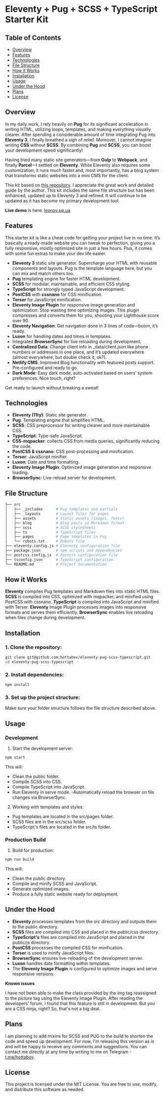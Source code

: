# Eleventy + Pug + SCSS + TypeScript Starter Kit

## Table of Contents
- [Overview](#overview)
- [Features](#features)
- [Technologies](#technologies)
- [File Structure](#file-structure)
- [How it Works](#how-it-works)
- [Installation](#installation)
- [Usage](#usage)
- [Under the Hood](#under-the-hood)
- [Plans](#plans)
- [License](#license)

## Overview

In my daily work, I rely heavily on **Pug** for its significant acceleration in writing HTML, utilizing loops, templates, and making everything visually clearer. After spending a considerable amount of time integrating Pug into **Eleventy 3**, I finally breathed a sigh of relief. Moreover, I cannot imagine writing **CSS** without **SCSS**. By combining **Pug** and **SCSS**, you can boost your development speed significantly!

Having tried many static site generators—from **Gulp** to **Webpack**, and finally **Parcel**—I settled on **Eleventy**. While Eleventy also requires some customization, it runs much faster and, most importantly, has a blog system that transforms static websites into a mini CMS for the client.

This kit based on [this repository](https://github.com/Oak-Harbor-Kits/Starter-Kit-V4-Eleventy). I appreciate the great work and detailed guide by the author. This kit includes the same file structure but has been enhanced, updated up to Eleventy 3 and refined. It will continue to be updated as it has become my primary development tool.

**Live demo** is here: [leonov.pp.ua](https://leonov.pp.ua)

## Features

This starter kit is like a cheat code for getting your project live in no time. It’s basically a ready-made website you can tweak to perfection, giving you a fully responsive, mostly optimized site in just a few hours. Plus, it comes with some fun extras to make your dev life easier.

- **Eleventy 3** static site generator. Supercharge your HTML with reusable components and layouts. Pug is the template language here, but you can mix and match others too.
- **Pug** templating engine for faster HTML development.
- **SCSS** for modular, maintainable, and efficient CSS styling.
- **TypeScript** for strongly typed JavaScript development.
- **PostCSS** with **cssnano** for CSS minification.
- **Terser** for JavaScript minification.
- **Eleventy Image Plugin** for responsive image generation and optimization. Stop wasting time optimizing images. This plugin compresses and converts them for you, shooting your Lighthouse score over 90.
- **Eleventy Navigation**: Get navigation done in 3 lines of code—boom, it’s ready.
- **Luxon** for handling dates and times in templates.
- Integrated **BrowserSync** for live reloading during development.
- **Centralized Data**: Change client info in _data/client.json like phone numbers or addresses in one place, and it’s updated everywhere (almost everywhere, but double check it, ok?).
- **Netlify CMS**: Improved Blog functionality with featured posts support. Pre-configured and ready to go.
- **Dark Mode**: Easy dark mode, auto-activated based on users’ system preferences. Nice touch, right?

Get ready to launch without breaking a sweat!

## Technologies
- **Eleventy (11ty)**: Static site generator.
- **Pug**: Templating engine that simplifies HTML.
- **SCSS**: CSS preprocessor for writing cleaner and more maintainable CSS.
- **TypeScript**: Type-safe JavaScript.
- **CSS-mqpacker**: collects CSS from media queries, significantly reducing the code.
- **PostCSS & cssnano**: CSS post-processing and minification.
- **Terser**: JavaScript minifier.
- **Luxon**: Date and time formatting.
- **Eleventy Image Plugin**: Optimized image generation and responsive loading.
- **BrowserSync**: Live-reload server for development.

## File Structure
```bash
├── src
│   ├── _includes      # Pug templates and partials
│   ├── _layouts       # Layout files for pages
│   ├── assets         # Static assets (images, fonts)
│   ├── blog           # Blog posts in Markdown format
│   ├── scss           # SCSS stylesheets
│   ├── ts             # TypeScript files
│   ├── pages          # Page templates in Pug
│   └── robots.txt     # Robots file
├── eleventy.config.js # Eleventy configuration file
├── package.json       # npm scripts and dependencies
├── postcss.config.js  # Postcss configuration file
├── tsconfig.json      # TypeScript configuration
└── README.md          # Project documentation
```
## How it Works

**Eleventy** compiles Pug templates and Markdown files into static HTML files.
**SCSS** is compiled into CSS, optimized with mqpacker, and minified using PostCSS with cssnano. 
**TypeScript** is compiled into JavaScript and minified with Terser.
**Eleventy** Image Plugin processes images into responsive formats and serves them efficiently. 
**BrowserSync** enables live reloading when files change during development.

## Installation

### 1. Clone the repository:
```bash
git clone git@github.com:hottabov/eleventy-pug-scss-typescript.git
cd eleventy-pug-scss-typescript
```
### 2. Install dependencies:
```bash
npm install
```

### 3. Set up the project structure:
Make sure your folder structure follows the file structure described above.

## Usage

### Development

1. Start the development server:
```bash
npm start
```
This will:
- Clean the public folder.
- Compile SCSS into CSS.
- Compile TypeScript into JavaScript.
- Run Eleventy in serve mode.
 -Automatically reload the browser on file changes via BrowserSync.

2. Working with templates and styles:

- Pug templates are located in the src/pages folder.
- SCSS files are in the src/scss folder.
- TypeScript's files are located in the src/ts folder.

### Production Build

1.	Build for production:
```bash
npm run build
```

This will:
- Clean the public directory.
- Compile and minify SCSS and JavaScript.
- Generate optimized images.
- Produce a fully static website ready for deployment.

## Under the Hood

- **Eleventy** processes templates from the src directory and outputs them to the public directory.
- **SCSS** files are compiled into CSS and placed in the public/css directory.
- **TypeScript's** files are compiled into JavaScript and placed in the public/js directory.
- **PostCSS** processes the compiled CSS for minification.
- **Terser** is used to minify JavaScript files.
- **BrowserSync** ensures live-reloading of the development server.
- **Luxon** handles date formatting within templates.
- The **Eleventy Image Plugin** is configured to optimize images and serve responsive versions.

**Known issues**

I have not been able to make the class provided by the *img* tag reassigned to the *picture* tag using the Eleventy Image Plugin. After reading the developers’ forum, I found that this feature is still in development. But you are a CSS ninja, right? So, that's not a big deal.

## Plans

I am planning to add mixins for SCSS and PUG to the build to shorten the code and speed up development. For now, I'm releasing this version as is and will be happy to receive any comments and suggestions. You can contact me directly at any time by writing to me on Telegram - [t.me/hottabov](https://t.me/hottabov).

## License

This project is licensed under the MIT License. You are free to use, modify, and distribute this software as needed. 